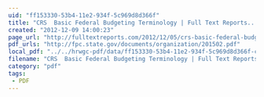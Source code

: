```yaml
---
uid: "ff153330-53b4-11e2-934f-5c969d8d366f"
title: "CRS  Basic Federal Budgeting Terminology | Full Text Reports..."
created: "2012-12-09 14:00:23"
page_url: "http://fulltextreports.com/2012/12/05/crs-basic-federal-budgeting-terminology/"
pdf_urls: "http://fpc.state.gov/documents/organization/201502.pdf"
local_pdf: "../../hrwgc-pdf/data/ff153330-53b4-11e2-934f-5c969d8d366f-crs-basic-federal-budgeting-terminology-full-text-reports.pdf"
filename: "CRS  Basic Federal Budgeting Terminology | Full Text Reports.html"
category: "pdf"
tags: 
 - PDF
---
```


